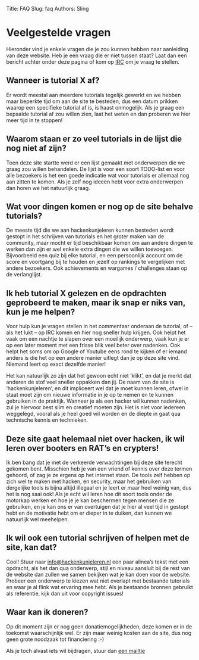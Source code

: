 Title: FAQ
Slug: faq
Authors: Sling

# Veelgestelde vragen
Hieronder vind je enkele vragen die je zou kunnen hebben naar aanleiding van deze website. Heb je een vraag die er niet tussen staat? Laat dan een bericht achter onder deze pagina of kom op [IRC](webchat.html) om je vraag te stellen.

## Wanneer is tutorial X af?

Er wordt meestal aan meerdere tutorials tegelijk gewerkt en we hebben maar beperkte tijd om aan de site te besteden, dus een datum prikken waarop een specifieke tutorial af is, is haast onmogelijk. Als je graag een bepaalde tutorial af zou willen zien, laat het weten en dan proberen we hier meer tijd in te stoppen!

## Waarom staan er zo veel tutorials in de lijst die nog niet af zijn?

Toen deze site startte werd er een lijst gemaakt met onderwerpen die we graag zou willen behandelen. De lijst is voor een soort TODO-list en voor alle bezoekers is het een goede indicatie wat voor tutorials er allemaal nog aan zitten te komen. Als je zelf nog ideeën hebt voor extra onderwerpen dan horen we het natuurlijk graag.

## Wat voor dingen komen er nog op de site behalve tutorials?

De meeste tijd die we aan hackenkunjeleren kunnen besteden wordt gestopt in het schrijven van tutorials en het groter maken van de community, maar mocht er tijd beschikbaar komen om aan andere dingen te werken dan zijn er wel enkele extra dingen die we willen toevoegen. Bijvoorbeeld een quiz bij elke tutorial, en een persoonlijk account om de score en voortgang bij te houden en jezelf op rankings te vergelijken met andere bezoekers. Ook achievements en wargames / challenges staan op de verlanglijst.

## Ik heb tutorial X gelezen en de opdrachten geprobeerd te maken, maar ik snap er niks van, kun je me helpen?

Voor hulp kun je vragen stellen in het commentaar onderaan de tutorial, of – als het lukt – op IRC komen en hier nog sneller hulp krijgen. Ook helpt het vaak om een nachtje te slapen over een moeilijk onderwerp, vaak kun je er op een later moment met een frisse blik veel beter over nadenken. Ook helpt het soms om op Google of Youtube eens rond te kijken of er iemand anders is die het op een andere manier uitlegt dan je op deze site vind. Niemand leert op exact dezelfde manier!

Het kan natuurlijk zo zijn dat het gewoon echt niet ‘klikt’, en dat je merkt dat anderen de stof veel sneller oppakken dan jij. De naam van de site is ‘hackenkunjeleren’, en dit impliceert wel dat je moet kunnen leren, ofwel in staat moet zijn om nieuwe informatie in je op te nemen en te kunnen gebruiken in de praktijk. Wanneer je als een hacker wil kunnen nadenken, zul je hiervoor best slim en creatief moeten zijn. Het is niet voor iedereen weggelegd, vooral als je heel goed wil worden en de diepte in gaat qua technische kennis en technieken.

## Deze site gaat helemaal niet over hacken, ik wil leren over booters en RAT’s en crypters!

Ik ben bang dat je met de verkeerde verwachtingen bij deze site terecht gekomen bent. Misschien heb je van een vriend of kennis over deze termen gehoord, of zag je ze ergens op het internet staan. De tools zelf hebben op zich wel te maken met hacken, en security, maar het gebruiken van dergelijke tools is bijna altijd illegaal en je leert er maar heel weinig van, dus het is nog saai ook! Als je echt wil leren hoe dit soort tools onder de motorkap werken en hoe je je kan beschermen tegen mensen die ze gebruiken, en je kan ons er van overtuigen dat je hier al veel tijd in gestopt hebt en de motivatie hebt om er dieper in te duiken, dan kunnen we natuurlijk wel meehelpen.

## Ik wil ook een tutorial schrijven of helpen met de site, kan dat?

Cool! Stuur naar info@hackenkunjeleren.nl een paar alinea’s tekst met een opdracht, als het dan qua onderwerp, stijl en niveau aansluit bij de rest van de website dan zullen we samen bekijken wat je kan doen voor de website. Probeer een onderwerp te kiezen wat niet overlapt met bestaande tutorials en waar je al flink wat ervaring mee hebt. Als je bestaande bronnen gebruikt als referentie, kijk dan uit voor copyright issues!

## Waar kan ik doneren?

Op dit moment zijn er nog geen donatiemogelijkheden, deze komen er in de toekomst waarschijnlijk wel. Er zijn maar weinig kosten aan de site, dus nog geen grote noodzaak tot financiering :-)

Als je toch alvast iets wil bijdragen, stuur dan [een mailtje](mailto:info@hackenkunjeleren.nl)

